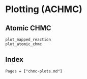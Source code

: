 # Plotting (ACHMC)

## Atomic CHMC

```@docs
plot_mapped_reaction
plot_atomic_chmc
```

## Index

```@index
Pages = ["chmc-plots.md"]
```

